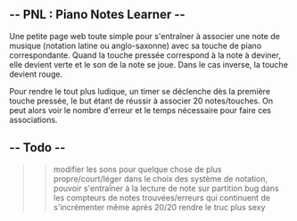##  -- PNL : Piano Notes Learner -- ##
Une petite page web toute simple pour s'entraîner à associer une note de musique (notation latine ou anglo-saxonne) avec sa touche de piano correspondante.
Quand la touche pressée correspond à la note à deviner, elle devient verte et le son de la note se joue. Dans le cas inverse, la touche devient rouge.

Pour rendre le tout plus ludique, un timer se déclenche dès la première touche pressée, le but étant de réussir à associer 20 notes/touches. 
On peut alors voir le nombre d'erreur et le temps nécessaire pour faire ces associations.

## -- Todo -- ##
>> modifier les sons pour quelque chose de plus propre/court/léger
>> dans le choix des système de notation, pouvoir s'entraîner à la lecture de note sur partition
>> bug dans les compteurs de notes trouvées/erreurs qui continuent de s'incrémenter même après 20/20
>> rendre le truc plus sexy